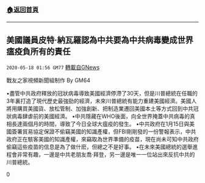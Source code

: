 ###  [:house:返回首頁](https://github.com/ourhimalayas/txt)
---

## 美國議員皮特·納瓦羅認為中共要為中共病毒變成世界瘟疫負所有的責任
`2020-05-18 01:56 GM77` [轉載自GNews](https://gnews.org/zh-hant/206087/)

戰友之家視頻新聞組制作
By GM64



•盡管中共政府釋放的冠狀病毒導致美國經濟停滯了30天，但是川普總統在任職的3年裏打造了現代歷史最強勁的經濟，未來川普總統有能力重建美國經濟。美國人將用購買美國貨、放松管制、加強創新、把制造業遷回美國本土等方式回到中共冠狀病毒肆虐前的美國經濟。
•中共隱藏在WHO後面，向全世界掩蓋中共病毒的真相長達兩個月的時間，導致了今日全球大瘟疫的發生。
•中共政府在1月15日與美國簽署貿易協定保證不偷竊美國的知識產權，但FBI剛剛發的一份警報表示，中共政府正在駭客美國的知識產權，來竊取為世界準備的疫苗，現在尚未可知中共政府偷竊這些疫苗的信息是為了做什麽，但總之不是好事。
•在未來美國總統的選舉進程會非常有趣，一邊是中共老朋友喬·拜登，另一邊是唯一一位站出來反抗中共的川普總統。

0

